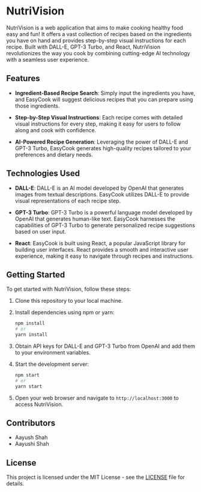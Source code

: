 # NutriVision

NutriVision is a web application that aims to make cooking healthy food easy and fun! It offers a vast collection of recipes based on the ingredients you have on hand and provides step-by-step visual instructions for each recipe. Built with DALL-E, GPT-3 Turbo, and React, NutriVision revolutionizes the way you cook by combining cutting-edge AI technology with a seamless user experience.

## Features

- **Ingredient-Based Recipe Search**: Simply input the ingredients you have, and EasyCook will suggest delicious recipes that you can prepare using those ingredients.
  
- **Step-by-Step Visual Instructions**: Each recipe comes with detailed visual instructions for every step, making it easy for users to follow along and cook with confidence.
  
- **AI-Powered Recipe Generation**: Leveraging the power of DALL-E and GPT-3 Turbo, EasyCook generates high-quality recipes tailored to your preferences and dietary needs.

## Technologies Used

- **DALL-E**: DALL-E is an AI model developed by OpenAI that generates images from textual descriptions. EasyCook utilizes DALL-E to provide visual representations of each recipe step.
  
- **GPT-3 Turbo**: GPT-3 Turbo is a powerful language model developed by OpenAI that generates human-like text. EasyCook harnesses the capabilities of GPT-3 Turbo to generate personalized recipe suggestions based on user input.
  
- **React**: EasyCook is built using React, a popular JavaScript library for building user interfaces. React provides a smooth and interactive user experience, making it easy to navigate through recipes and instructions.

## Getting Started

To get started with NutriVision, follow these steps:

1. Clone this repository to your local machine.
   
2. Install dependencies using npm or yarn:

   ```bash
   npm install
   # or
   yarn install
   ```

3. Obtain API keys for DALL-E and GPT-3 Turbo from OpenAI and add them to your environment variables.

4. Start the development server:

   ```bash
   npm start
   # or
   yarn start
   ```

5. Open your web browser and navigate to `http://localhost:3000` to access NutriVision.

## Contributors

- Aayush Shah
- Aayushi Shah

## License

This project is licensed under the MIT License - see the [LICENSE](LICENSE) file for details.
